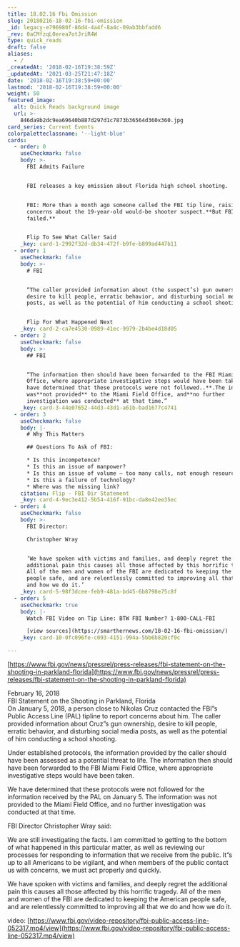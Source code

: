 ```yaml
---
title: 18.02.16 Fbi Omission
slug: 20180216-18-02-16-fbi-omission
_id: legacy-e796980f-86d4-4a4f-8a4c-09ab3bbfadd6
_rev: 0aCMfzqL0erea7otJriR4W
type: quick_reads
draft: false
aliases:
  - /
_createdAt: '2018-02-16T19:38:59Z'
_updatedAt: '2021-03-25T21:47:18Z'
date: '2018-02-16T19:38:59+00:00'
lastmod: '2018-02-16T19:38:59+00:00'
weight: 50
featured_image:
  alt: Quick Reads background image
  url: >-
    846da9b2dc9ea69640b887d297d1c7873b36564d360x360.jpg
card_series: Current Events
colorpaletteclassname: '--light-blue'
cards:
  - order: 0
    useCheckmark: false
    body: >-
      FBI Admits Failure


      FBI releases a key omission about Florida high school shooting.


      FBI: More than a month ago someone called the FBI tip line, raising
      concerns about the 19-year-old would-be shooter suspect.**But FBI protocol
      failed.**


      Flip To See What Caller Said
    _key: card-1-2992f32d-db34-472f-b9fe-b899ad447b11
  - order: 1
    useCheckmark: false
    body: >-
      # FBI


      “The caller provided information about (the suspect’s) gun ownership,
      desire to kill people, erratic behavior, and disturbing social media
      posts, as well as the potential of him conducting a school shooting.”


      Flip For What Happened Next
    _key: card-2-ca7e4530-0989-41ec-9979-2b4be4d18d05
  - order: 2
    useCheckmark: false
    body: >-
      ## FBI


      “The information then should have been forwarded to the FBI Miami Field
      Office, where appropriate investigative steps would have been taken.**We
      have determined that these protocols were not followed..**.The information
      was**not provided** to the Miami Field Office, and**no further
      investigation was conducted** at that time.”
    _key: card-3-44e07652-44d3-43d1-a61b-bad1677c4741
  - order: 3
    useCheckmark: false
    body: |-
      # Why This Matters

      ## Questions To Ask of FBI:

      * Is this incompetence?
      * Is this an issue of manpower?
      * Is this an issue of volume – too many calls, not enough resources?
      * Is this a failure of technology?
      * Where was the missing link?
    citation: Flip - FBI Dir Statement
    _key: card-4-9ec3e412-5b54-416f-91bc-da8e42ee35ec
  - order: 4
    useCheckmark: false
    body: >-
      FBI Director:  

      Christopher Wray


      ‘We have spoken with victims and families, and deeply regret the
      additional pain this causes all those affected by this horrific tragedy.
      All of the men and women of the FBI are dedicated to keeping the American
      people safe, and are relentlessly committed to improving all that we do
      and how we do it.’
    _key: card-5-98f3dcee-feb9-481a-bd45-6b8798e75c8f
  - order: 5
    useCheckmark: true
    body: |-
      Watch FBI Video on Tip Line: BTW FBI Number? 1-800-CALL-FBI

      [view sources](https://smarthernews.com/18-02-16-fbi-omission/)
    _key: card-10-0fc096fe-c093-4151-994a-5bb6b820cf9c

---
```

[https://www.fbi.gov/news/pressrel/press-releases/fbi-statement-on-the-shooting-in-parkland-florida](https://www.fbi.gov/news/pressrel/press-releases/fbi-statement-on-the-shooting-in-parkland-florida)

February 16, 2018  
FBI Statement on the Shooting in Parkland, Florida  
On January 5, 2018, a person close to Nikolas Cruz contacted the FBI”s Public Access Line (PAL) tipline to report concerns about him. The caller provided information about Cruz”s gun ownership, desire to kill people, erratic behavior, and disturbing social media posts, as well as the potential of him conducting a school shooting.

Under established protocols, the information provided by the caller should have been assessed as a potential threat to life. The information then should have been forwarded to the FBI Miami Field Office, where appropriate investigative steps would have been taken.

We have determined that these protocols were not followed for the information received by the PAL on January 5. The information was not provided to the Miami Field Office, and no further investigation was conducted at that time.

FBI Director Christopher Wray said:

We are still investigating the facts. I am committed to getting to the bottom of what happened in this particular matter, as well as reviewing our processes for responding to information that we receive from the public. It”s up to all Americans to be vigilant, and when members of the public contact us with concerns, we must act properly and quickly.

We have spoken with victims and families, and deeply regret the additional pain this causes all those affected by this horrific tragedy. All of the men and women of the FBI are dedicated to keeping the American people safe, and are relentlessly committed to improving all that we do and how we do it.

video: [https://www.fbi.gov/video-repository/fbi-public-access-line-052317.mp4/view](https://www.fbi.gov/video-repository/fbi-public-access-line-052317.mp4/view)